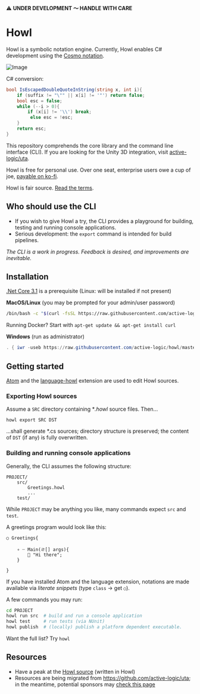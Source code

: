 ⚠️ **UNDER DEVELOPMENT 〜 HANDLE WITH CARE**

# Howl

Howl is a symbolic notation engine.
Currently, Howl enables C# development using the [Cosmo notation](https://github.com/active-logic/uta/blob/master/Documentation/Cosmo-Spec.md).

![Image](https://images-wixmp-ed30a86b8c4ca887773594c2.wixmp.com/f/930bd257-4c4d-4d38-ba14-6b6dabd658f9/de3opq5-ad734234-6d20-464b-9002-972b13b3c695.png?token=eyJ0eXAiOiJKV1QiLCJhbGciOiJIUzI1NiJ9.eyJzdWIiOiJ1cm46YXBwOiIsImlzcyI6InVybjphcHA6Iiwib2JqIjpbW3sicGF0aCI6IlwvZlwvOTMwYmQyNTctNGM0ZC00ZDM4LWJhMTQtNmI2ZGFiZDY1OGY5XC9kZTNvcHE1LWFkNzM0MjM0LTZkMjAtNDY0Yi05MDAyLTk3MmIxM2IzYzY5NS5wbmcifV1dLCJhdWQiOlsidXJuOnNlcnZpY2U6ZmlsZS5kb3dubG9hZCJdfQ.Cn-VgSx-afawia4gPlBGCYyfZCR6OJ71IKNxjiIBOmU)

C# conversion:

```cs
bool IsEscapedDoubleQuoteInString(string x, int i){
    if (suffix != "\"" || x[i] != '"') return false;
    bool esc = false;
    while (--i > 0){
        if (x[i] != '\\') break;
         else esc = !esc;
    }
    return esc;
}
```

This repository comprehends the core library and the command line interface (CLI). If you are looking for the Unity 3D integration, visit [active-logic/uta](https://github.com/active-logic/uta).

Howl is free for personal use. Over one seat, enterprise users owe a cup of joe, [payable on ko-fi](https://ko-fi.com/eekstork#paymentModal).

Howl is fair source. [Read the terms](LICENSE).

## Who should use the CLI

- If you wish to give Howl a try, the CLI provides a playground for building, testing and running console applications.
- Serious development: the `export` command is intended for build pipelines.

*The CLI is a work in progress. Feedback is desired, and improvements are inevitable.*

## Installation

[.Net Core 3.1](https://dotnet.microsoft.com/download) is a prerequisite (Linux: will be installed if not present)

**MacOS/Linux** (you may be prompted for your admin/user password)

```sh
/bin/bash -c "$(curl -fsSL https://raw.githubusercontent.com/active-logic/howl/master/setup)"
```

Running Docker? Start with `apt-get update && apt-get install curl`

**Windows** (run as administrator)

```ps1
. { iwr -useb https://raw.githubusercontent.com/active-logic/howl/master/setup.ps1 } | iex
```

## Getting started

[Atom](https://atom.io) and the [language-howl](https://atom.io/packages/language-howl) extension are used to edit Howl sources.

### Exporting Howl sources

Assume a `SRC` directory containing **.howl* source files. Then...

```
howl export SRC DST
```

...shall generate *.cs sources; directory structure is preserved; the content of `DST` (if any) is fully overwritten.

### Building and running console applications

Generally, the CLI assumes the following structure:

```
PROJECT/
    src/
        Greetings.howl
        ...
    test/
```

While `PROJECT` may be anything you like, many commands expect `src` and `test`.

A greetings program would look like this:

```howl
○ Greetings{

    ∘ ┈ Main(ㄹ[] args){
        🐰 "Hi there";
    }

}
```

If you have installed Atom and the language extension, notations are made available via *literate snippets* (type `class` → get `○`).

A few commands you may run:

```sh
cd PROJECT
howl run src  # build and run a console application
howl test     # run tests (via NUnit)
howl publish  # (locally) publish a platform dependent executable.
```

Want the full list? Try `howl`

## Resources

- Have a peak at the [Howl source](https://github.com/active-logic/howl/tree/master/src) (written in Howl)
- Resources are being migrated from https://github.com/active-logic/uta; in the meantime, potential sponsors may [check this page](https://github.com/active-logic/uta/blob/master/Documentation/Giveback.md)
